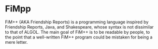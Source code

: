 FiMpp
=====

FiM++ (AKA Friendship Reports) is a programming language inspired by Friendship Reports, Java, and Shakespeare, whose syntax is not dissimilar to that of ALGOL. The main goal of FiM++ is to be readable by people, to the point that a well-written FiM++ program could be mistaken for being a mere letter.
